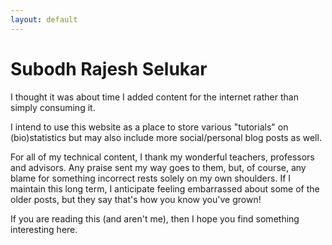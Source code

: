 ```yaml
---
layout: default
---
```


# Subodh Rajesh Selukar

I thought it was about time I added content for the internet rather than simply consuming it. 

I intend to use this website as a place to store various "tutorials" on (bio)statistics but may also include more social/personal blog posts as well. 

For all of my technical content, I thank my wonderful teachers, professors and advisors. Any praise sent my way goes to them, but, of course, any blame for something incorrect rests solely on my own shoulders. If I maintain this long term, I anticipate feeling embarrassed about some of the older posts, but they say that's how you know you've grown!

If you are reading this (and aren't me), then I hope you find something interesting here. 

